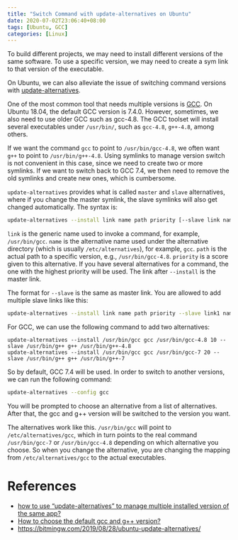 ```yaml
---
title: "Switch Command with update-alternatives on Ubuntu"
date: 2020-07-02T23:06:40+08:00
tags: [Ubuntu, GCC]
categories: [Linux]
---
```


To build different projects, we may need to install different versions of the
same software. To use a specific version, we may need to create a sym link to
that version of the executable.

<!--more-->

On Ubuntu, we can also alleviate the issue of switching command versions with
[update-alternatives](http://manpages.ubuntu.com/manpages/trusty/man8/update-alternatives.8.html).

One of the most common tool that needs multiple versions is [GCC](https://gcc.gnu.org/). On Ubuntu
18.04, the default GCC version is 7.4.0. However, sometimes, we also need to
use older GCC such as gcc-4.8. The GCC toolset will install several executables
under `/usr/bin/`, such as `gcc-4.8`, `g++-4.8`, among others.

If we want the command `gcc` to point to `/usr/bin/gcc-4.8`, we often want
`g++` to point to `/usr/bin/g++-4.8`. Using symlinks to manage version switch
is not convenient in this case, since we need to create two or more symlinks.
If we want to switch back to GCC 7.4, we then need to remove the old symlinks
and create new ones, which is cumbersome.

`update-alternatives` provides what is called `master` and `slave` alternatives,
where if you change the master symlink, the slave symlinks will also get
changed automatically. The syntax is:

```bash
update-alternatives --install link name path priority [--slave link name path]
```

`link` is the generic name used to invoke a command, for example,
`/usr/bin/gcc`. `name` is the alternative name used under the alternative
directory (which is usually `/etc/alternatives`), for example, `gcc`. `path` is
the actual path to a specific version, e.g., `/usr/bin/gcc-4.8`. `priority` is
a score given to this alternative. If you have several alternatives for a
command, the one with the highest priority will be used. The link after
`--install` is the master link.

The format for `--slave` is the same as master link. You are allowed to add
multiple slave links like this:

```bash
update-alternatives --install link name path priority --slave link1 name1 path1 --slave link2 name2 path2
```

For GCC, we can use the following command to add two alternatives:

```
update-alternatives --install /usr/bin/gcc gcc /usr/bin/gcc-4.8 10 --slave /usr/bin/g++ g++ /usr/bin/g++-4.8
update-alternatives --install /usr/bin/gcc gcc /usr/bin/gcc-7 20 --slave /usr/bin/g++ g++ /usr/bin/g++-7
```

So by default, GCC 7.4 will be used. In order to switch to another versions, we
can run the following command:

```bash
update-alternatives --config gcc
```

You will be prompted to choose an alternative from a list of alternatives.
After that, the gcc and g++ version will be switched to the version you want.

The alternatives work like this. `/usr/bin/gcc` will point to
`/etc/alternatives/gcc`, which in turn points to the real command
`/usr/bin/gcc-7` or `/usr/bin/gcc-4.8` depending on which alternative you
choose. So when you change the alternative, you are changing the mapping from
`/etc/alternatives/gcc` to the actual executables.

# References

+ [how to use “update-alternatives” to manage multiple installed version of the same app?](https://askubuntu.com/q/529687/768311)
+ [How to choose the default gcc and g++ version?](https://askubuntu.com/q/26498/768311)
+ https://bitmingw.com/2019/08/28/ubuntu-update-alternatives/
